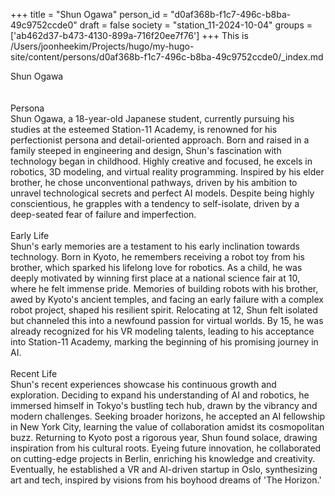 +++
title = "Shun Ogawa"
person_id = "d0af368b-f1c7-496c-b8ba-49c9752ccde0"
draft = false
society = "station_11-2024-10-04"
groups = ['ab462d37-b473-4130-899a-716f20ee7f76']
+++
This is /Users/joonheekim/Projects/hugo/my-hugo-site/content/persons/d0af368b-f1c7-496c-b8ba-49c9752ccde0/_index.md

<div class="h1_right">Shun Ogawa</div><br>
<br>
<div class="h2">Persona</div><div class="plain">Shun Ogawa, a 18-year-old Japanese student, currently pursuing his studies at the esteemed Station-11 Academy, is renowned for his perfectionist persona and detail-oriented approach. Born and raised in a family steeped in engineering and design, Shun's fascination with technology began in childhood. Highly creative and focused, he excels in robotics, 3D modeling, and virtual reality programming. Inspired by his elder brother, he chose unconventional pathways, driven by his ambition to unravel technological secrets and perfect AI models. Despite being highly conscientious, he grapples with a tendency to self-isolate, driven by a deep-seated fear of failure and imperfection.</div><br>
<div class="h2">Early Life</div><div class="plain">Shun's early memories are a testament to his early inclination towards technology. Born in Kyoto, he remembers receiving a robot toy from his brother, which sparked his lifelong love for robotics. As a child, he was deeply motivated by winning first place at a national science fair at 10, where he felt immense pride. Memories of building robots with his brother, awed by Kyoto's ancient temples, and facing an early failure with a complex robot project, shaped his resilient spirit. Relocating at 12, Shun felt isolated but channeled this into a newfound passion for virtual worlds. By 15, he was already recognized for his VR modeling talents, leading to his acceptance into Station-11 Academy, marking the beginning of his promising journey in AI.</div><br>
<div class="h2">Recent Life</div><div class="plain">Shun's recent experiences showcase his continuous growth and exploration. Deciding to expand his understanding of AI and robotics, he immersed himself in Tokyo's bustling tech hub, drawn by the vibrancy and modern challenges. Seeking broader horizons, he accepted an AI fellowship in New York City, learning the value of collaboration amidst its cosmopolitan buzz. Returning to Kyoto post a rigorous year, Shun found solace, drawing inspiration from his cultural roots. Eyeing future innovation, he collaborated on cutting-edge projects in Berlin, enriching his knowledge and creativity. Eventually, he established a VR and AI-driven startup in Oslo, synthesizing art and tech, inspired by visions from his boyhood dreams of 'The Horizon.'</div><br>
